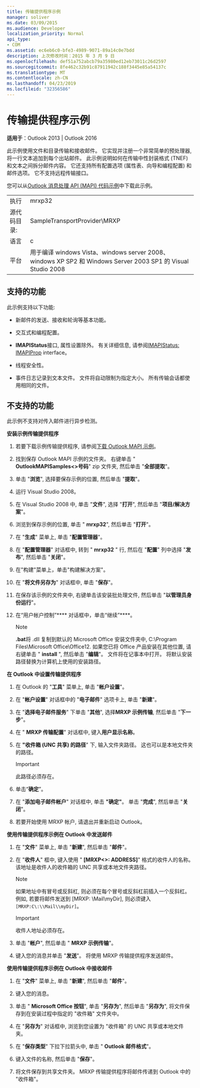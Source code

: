 ```yaml
---
title: 传输提供程序示例
manager: soliver
ms.date: 03/09/2015
ms.audience: Developer
localization_priority: Normal
api_type:
- COM
ms.assetid: ec6eb6c0-bfe3-4989-9071-89a14c0e7bdd
description: 上次修改时间：2015 年 3 月 9 日
ms.openlocfilehash: def51a752abcb79a35980ed12eb73011c26d2597
ms.sourcegitcommit: 8fe462c32b91c87911942c188f3445e85a54137c
ms.translationtype: MT
ms.contentlocale: zh-CN
ms.lasthandoff: 04/23/2019
ms.locfileid: "32356586"
---
```

# <a name="transport-provider-sample"></a>传输提供程序示例

  
  
**适用于**：Outlook 2013 | Outlook 2016 
  
此示例使用文件和目录传输和接收邮件。 它实现并注册一个非常简单的预处理器, 将一行文本追加到每个出站邮件。 此示例说明如何在传输中性封装格式 (TNEF) 和文本之间拆分邮件内容。 它还支持所有配置选项 (属性表、向导和编程配置) 和邮件选项。 它不支持远程传输接口。 
  
您可以从[Outlook 消息处理 API (MAPI) 代码示例](https://go.microsoft.com/fwlink/?LinkId=129740)中下载此示例。
  
|||
|:-----|:-----|
|执行  <br/> |mrxp32  <br/> |
|源代码目录:  <br/> |SampleTransportProvider\MRXP  <br/> |
|语言  <br/> |c  <br/> |
|平台  <br/> |用于编译 windows Vista、windows server 2008、windows XP SP2 和 Windows Server 2003 SP1 的 Visual Studio 2008  <br/> |
   
## <a name="supported-features"></a>支持的功能

此示例支持以下功能:
  
- 新邮件的发送、接收和轮询等基本功能。
    
- 交互式和编程配置。
    
- **IMAPIStatus**接口, 属性设置除外。 有关详细信息, 请参阅[IMAPIStatus: IMAPIProp](imapistatusimapiprop.md) interface。 
    
- 线程安全性。
    
- 事件日志记录到文本文件。 文件将自动限制为指定大小。 所有传输会话都使用相同的文件。
    
## <a name="unsupported-features"></a>不支持的功能

此示例不支持对传入邮件进行异步检测。
  
 **安装示例传输提供程序**
  
1. 若要下载示例传输提供程序, 请参阅[下载 Outlook MAPI 示例](downloading-the-outlook-mapi-samples.md)。
    
2. 找到保存 Outlook MAPI 示例的文件夹。 右键单击 " **OutlookMAPISamples\<\>号码**" zip 文件夹, 然后单击 "**全部提取**"。
    
3. 单击 "**浏览**", 选择要保存示例的位置, 然后单击 "**提取**"。
    
4. 运行 Visual Studio 2008。
    
5. 在 Visual Studio 2008 中, 单击 "**文件**", 选择 "**打开**", 然后单击 "**项目/解决方案**"。
    
6. 浏览到保存示例的位置, 单击 " **mrxp32**", 然后单击 "**打开**"。
    
7. 在 "**生成**" 菜单上, 单击 "**配置管理器**"。
    
8. 在 "**配置管理器**" 对话框中, 转到 " **mrxp32** " 行, 然后在 "**配置**" 列中选择 "**发布**", 然后单击 "**关闭**"。
    
9. 在"构建"菜单上，单击"构建解决方案"。
    
10. 在 "**将文件另存为**" 对话框中, 单击 "**保存**"。
    
11. 在保存该示例的文件夹中, 右键单击该安装批处理文件, 然后单击 "**以管理员身份运行**"。
    
12. 在“用户帐户控制”**** 对话框中，单击“继续”****。
    
    > [!NOTE]
    > **.bat**将 .dll 复制到默认的 Microsoft Office 安装文件夹中, C:\Program Files\Microsoft Office\Office12\. 如果您已将 Office 产品安装在其他位置, 请右键单击 " **install** ", 然后单击 "**编辑**"。 文件将在记事本中打开。 将默认安装路径替换为计算机上使用的安装路径。 
  
 **在 Outlook 中设置传输提供程序**
  
1. 在 Outlook 的 "**工具**" 菜单上, 单击 "**帐户设置**"。
    
2. 在 "**帐户设置**" 对话框中的 "**电子邮件**" 选项卡上, 单击 "**新建**"。
    
3. 在 "**选择电子邮件服务**" 下单击 "**其他**", 选择**MRXP 示例传输**, 然后单击 "**下一步**"。
    
4. 在 " **MRXP 传输配置**" 对话框中, 键入**用户显示名称**。
    
5. 在 **"收件箱 (UNC 共享) 的路径**" 下, 输入文件夹路径。 这也可以是本地文件夹的路径。 
    
    > [!IMPORTANT]
    > 此路径必须存在。 
  
6. 单击“**确定**”。
    
7. 在 "**添加电子邮件帐户**" 对话框中, 单击 **"确定"**。 单击 "**完成**", 然后单击 "**关闭**"。
    
8. 若要开始使用 MRXP 帐户, 请退出并重新启动 Outlook。
    
 **使用传输提供程序示例在 Outlook 中发送邮件**
  
1. 在 "**文件**" 菜单上, 单击 "**新建**", 然后单击 "**邮件**"。
    
2. 在 "**收件人**" 框中, 键入使用 " **[MRXP\<\>: ADDRESS]**" 格式的收件人的名称。 该地址是收件人的收件箱的 UNC 共享或本地文件夹路径。
    
    > [!NOTE]
    > 如果地址中有冒号或反斜杠, 则必须在每个冒号或反斜杠前插入一个反斜杠。 例如, 若要将邮件发送到 [MRXP: \Mail\myDir], 则必须键入`[MRXP:C\:\\Mail\\myDir]`。 
  
    > [!IMPORTANT]
    > 收件人地址必须存在。 
  
3. 单击 "**帐户**", 然后单击 " **MRXP 示例传输**"。
    
4. 键入您的消息并单击 "**发送**"。 将使用 MRXP 传输提供程序发送邮件。
    
 **使用传输提供程序示例在 Outlook 中接收邮件**
  
1. 在 "**文件**" 菜单上, 单击 "**新建**", 然后单击 "**邮件**"。
    
2. 键入您的消息。
    
3. 单击 " **Microsoft Office 按钮**", 单击 "**另存为**", 然后单击 "**另存为**", 将文件保存到在安装过程中指定的 "收件箱" 文件夹中。 
    
4. 在 "**另存为**" 对话框中, 浏览到您设置为 "收件箱" 的 UNC 共享或本地文件夹。 
    
5. 在 "**保存类型**" 下拉下拉箭头中, 单击 " **Outlook 邮件格式**"。
    
6. 键入文件的名称, 然后单击 "**保存**"。
    
7. 将文件保存到共享文件夹。 MRXP 传输提供程序将邮件传递到 Outlook 中的 "收件箱"。
    

